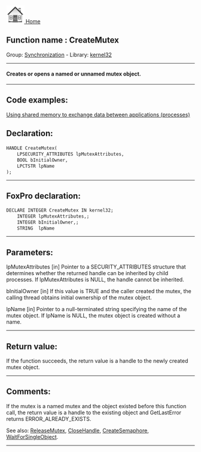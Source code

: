 [<img src="../../images/home.png"> Home ](https://github.com/VFPX/Win32API)  

## Function name : CreateMutex
Group: [Synchronization](../../functions_group.md#Synchronization)  -  Library: [kernel32](../../Libraries.md#kernel32)  
***  


#### Creates or opens a named or unnamed mutex object.
***  


## Code examples:
[Using shared memory to exchange data between applications (processes)](../../samples/sample_498.md)  

## Declaration:
```foxpro  
HANDLE CreateMutex(
	LPSECURITY_ATTRIBUTES lpMutexAttributes,
	BOOL bInitialOwner,
	LPCTSTR lpName
);  
```  
***  


## FoxPro declaration:
```foxpro  
DECLARE INTEGER CreateMutex IN kernel32;
	INTEGER lpMutexAttributes,;
	INTEGER bInitialOwner,;
	STRING  lpName  
```  
***  


## Parameters:
lpMutexAttributes 
[in] Pointer to a SECURITY_ATTRIBUTES structure that determines whether the returned handle can be inherited by child processes. If lpMutexAttributes is NULL, the handle cannot be inherited.

bInitialOwner 
[in] If this value is TRUE and the caller created the mutex, the calling thread obtains initial ownership of the mutex object.

lpName 
[in] Pointer to a null-terminated string specifying the name of the mutex object. If lpName is NULL, the mutex object is created without a name.  
***  


## Return value:
If the function succeeds, the return value is a handle to the newly created mutex object.  
***  


## Comments:
If the mutex is a named mutex and the object existed before this function call, the return value is a handle to the existing object and GetLastError returns ERROR_ALREADY_EXISTS.  
  
See also: [ReleaseMutex](../kernel32/ReleaseMutex.md), [CloseHandle](../kernel32/CloseHandle.md), [CreateSemaphore](../kernel32/CreateSemaphore.md), [WaitForSingleObject](../kernel32/WaitForSingleObject.md).  
  
***  

